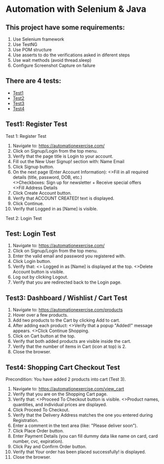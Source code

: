 # Automation with Selenium & Java 

## This project have some requirements: 
1. Use Selenium framework
2. Use TestNG
3. Use POM structure
4. Use asserts to do the verifications asked in diferent steps
5. Use wait methods (avoid thread.sleep)
6. Configure Screenshot Capture on failure



## There are 4 tests: 
- [Test1](#test1)
- [Test2](#test2)
- [Test3](#test3)
- [Test4](#test4)


## Test1: Register Test
Test 1: Register Test
1. Navigate to: https://automationexercise.com/
2. Click on Signup/Login from the top menu.
3. Verify that the page title is Login to your account.
4. Fill out the New User Signup! section with:
   Name
   Email
5. Click Signup button.
6. On the next page (Enter Account Information):
   <>Fill in all required details (title, password, DOB, etc.)<br>
   <>Checkboxes: Sign up for newsletter + Receive special offers<br>
   <>Fill Address Details<br>
7. Click Create Account button.
8. Verify that ACCOUNT CREATED! text is displayed.
9. Click Continue.
10. Verify that Logged in as [Name] is visible.

Test 2: Login Test


## Test: Login Test
1. Navigate to: https://automationexercise.com/
2. Click on Signup/Login from the top menu.
3. Enter the valid email and password you registered with.
4. Click Login button.
5. Verify that:
  <> Logged in as [Name] is displayed at the top.
  <>Delete Account button is visible.
6. Log out by clicking Logout.
7. Verify that you are redirected back to the Login page.




## Test3:  Dashboard / Wishlist / Cart Test
1. Navigate to: https://automationexercise.com/products
2. Hover over a few products.
3. Add two products to the Cart by clicking Add to cart.
4. After adding each product:
   <>Verify that a popup "Added!" message appears.
   <>Click Continue Shopping.
5. Click on Cart button at the top.
6. Verify that both added products are visible inside the cart.
7. Verify that the number of items in Cart (icon at top) is 2.
8. Close the browser.



## Test4:  Shopping Cart Checkout Test
Precondition: You have added 2 products into cart (Test 3).

1. Navigate to: https://automationexercise.com/view_cart
2. Verify that you are on the Shopping Cart page.
3. Verify that:
   <>Proceed To Checkout button is visible.
   <>Product names, quantities, and individual prices are displayed.
4. Click Proceed To Checkout.
5. Verify that the Delivery Address matches the one you entered during Registration.
6. Enter a comment in the text area (like: "Please deliver soon").
7. Click Place Order button.
8. Enter Payment Details (you can fill dummy data like name on card, card number, cvc, expiration).
9. Click Pay and Confirm Order button.
10. Verify that Your order has been placed successfully! is displayed.
11. Close the browser.









